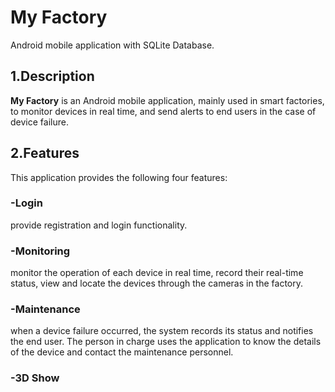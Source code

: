 
# My Factory
Android mobile application with SQLite Database.

<a name="desc"></a>
## 1.Description
**My Factory** is an Android mobile application, mainly used in smart factories, to monitor devices in real time, and send alerts to end users in the case of device failure.

<a name="feat"></a>
## 2.Features
This application provides the following four features:  
### -Login
provide registration and login functionality.
### -Monitoring
monitor the operation of each device in real time, record their real-time status, view and locate the devices through the cameras in the factory.
### -Maintenance
when a device failure occurred, the system records its status and notifies the end user. The person in charge uses the application to know the details of the device and contact the maintenance personnel.
### -3D Show
